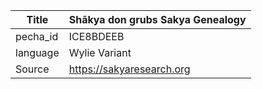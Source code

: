 |Title | Shākya don grubs Sakya Genealogy 
| --- | --- 
|pecha_id | ICE8BDEEB
|language | Wylie Variant
|Source | https://sakyaresearch.org